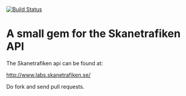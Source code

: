 [![Build Status](https://travis-ci.org/malmorb/skanetrafiken.png?branch=master)](https://travis-ci.org/malmorb/skanetrafiken)

A small gem for the Skanetrafiken API
=============

The Skanetrafiken api can be found at:

http://www.labs.skanetrafiken.se/

Do fork and send pull requests.
